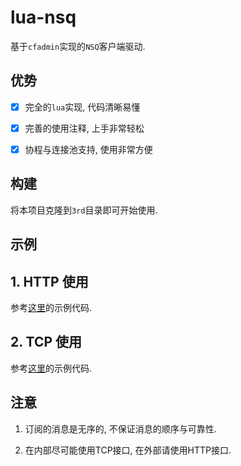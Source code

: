 # lua-nsq

  基于`cfadmin`实现的`NSQ`客户端驱动.

## 优势 

  - [x] 完全的`lua`实现, 代码清晰易懂

  - [x] 完善的使用注释, 上手非常轻松

  - [x] 协程与连接池支持, 使用非常方便
  

## 构建

  将本项目克隆到`3rd`目录即可开始使用.

## 示例

## 1. HTTP 使用

  参考[这里](https://github.com/CandyMi/lua-nsq/blob/master/test_api.lua)的示例代码.

## 2. TCP 使用

  参考[这里](https://github.com/CandyMi/lua-nsq/blob/master/test_mq.lua)的示例代码.

## 注意

  1. 订阅的消息是无序的, 不保证消息的顺序与可靠性.

  2. 在内部尽可能使用TCP接口, 在外部请使用HTTP接口.